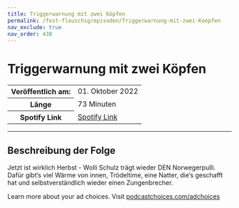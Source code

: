 ```yaml
---
title: Triggerwarnung mit zwei Köpfen
permalink: /fest-flauschig/episoden/Triggerwarnung-mit-zwei-Koepfen
nav_exclude: true
nav_order: 438
---
```


# Triggerwarnung mit zwei Köpfen
<table class="resp-table dcf-table dcf-table-responsive dcf-table-bordered dcf-table-striped dcf-w-100%">
                    <tbody>
                        <tr>
                            <th scope="row">Veröffentlich am:</th>
                            <td data-label="Veröffentlich am:">01. Oktober 2022</td>
                        </tr>
                        <tr>
                            <th scope="row">Länge </th>
                            <td data-label="Länge ">73 Minuten</td>
                        </tr><tr>
                                <th scope="row">Spotify Link</th>
                                <td data-label="Spotify Link"><a href="https://open.spotify.com/episode/0mv9VFUJnoffc4bkJlgAlQ">Spotify Link</a></td>
                            </tr></tbody>
                </table>

***

## Beschreibung der Folge

<div>
<p>Jetzt ist wirklich Herbst - Wolli Schulz trägt wieder DEN Norwegerpulli. Dafür gibt‘s viel Wärme von innen, Trödeltime, eine Natter, die‘s geschafft hat und selbstverständlich wieder einen Zungenbrecher.</p><p> </p><p>Learn more about your ad choices. Visit <a href="https://podcastchoices.com/adchoices" rel="nofollow">podcastchoices.com/adchoices</a></p>  
</div>

